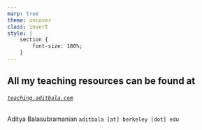 ```yaml
---
marp: true
theme: uncover
class: invert
style: |
    section {
        font-size: 180%;
    }
---
```


<!-- _paginate: false -->
<!-- _footer: "" -->

## All my teaching resources can be found at </br> 

###### <!--fit--> [`teaching.aditbala.com`](teaching.aditbala.com)

Aditya Balasubramanian
`aditbala [at] berkeley [dot] edu`
